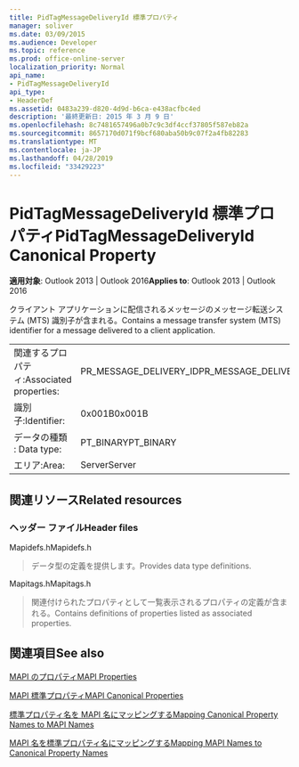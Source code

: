 ```yaml
---
title: PidTagMessageDeliveryId 標準プロパティ
manager: soliver
ms.date: 03/09/2015
ms.audience: Developer
ms.topic: reference
ms.prod: office-online-server
localization_priority: Normal
api_name:
- PidTagMessageDeliveryId
api_type:
- HeaderDef
ms.assetid: 0483a239-d820-4d9d-b6ca-e438acfbc4ed
description: '最終更新日: 2015 年 3 月 9 日'
ms.openlocfilehash: 8c7481657496a0b7c9c3df4ccf37805f587eb82a
ms.sourcegitcommit: 8657170d071f9bcf680aba50b9c07f2a4fb82283
ms.translationtype: MT
ms.contentlocale: ja-JP
ms.lasthandoff: 04/28/2019
ms.locfileid: "33429223"
---
```

# <a name="pidtagmessagedeliveryid-canonical-property"></a><span data-ttu-id="4a6ad-103">PidTagMessageDeliveryId 標準プロパティ</span><span class="sxs-lookup"><span data-stu-id="4a6ad-103">PidTagMessageDeliveryId Canonical Property</span></span>

  
  
<span data-ttu-id="4a6ad-104">**適用対象**: Outlook 2013 | Outlook 2016</span><span class="sxs-lookup"><span data-stu-id="4a6ad-104">**Applies to**: Outlook 2013 | Outlook 2016</span></span> 
  
<span data-ttu-id="4a6ad-105">クライアント アプリケーションに配信されるメッセージのメッセージ転送システム (MTS) 識別子が含まれる。</span><span class="sxs-lookup"><span data-stu-id="4a6ad-105">Contains a message transfer system (MTS) identifier for a message delivered to a client application.</span></span>
  
|||
|:-----|:-----|
|<span data-ttu-id="4a6ad-106">関連するプロパティ:</span><span class="sxs-lookup"><span data-stu-id="4a6ad-106">Associated properties:</span></span>  <br/> |<span data-ttu-id="4a6ad-107">PR_MESSAGE_DELIVERY_ID</span><span class="sxs-lookup"><span data-stu-id="4a6ad-107">PR_MESSAGE_DELIVERY_ID</span></span>  <br/> |
|<span data-ttu-id="4a6ad-108">識別子:</span><span class="sxs-lookup"><span data-stu-id="4a6ad-108">Identifier:</span></span>  <br/> |<span data-ttu-id="4a6ad-109">0x001B</span><span class="sxs-lookup"><span data-stu-id="4a6ad-109">0x001B</span></span>  <br/> |
|<span data-ttu-id="4a6ad-110">データの種類 : </span><span class="sxs-lookup"><span data-stu-id="4a6ad-110">Data type:</span></span>  <br/> |<span data-ttu-id="4a6ad-111">PT_BINARY</span><span class="sxs-lookup"><span data-stu-id="4a6ad-111">PT_BINARY</span></span>  <br/> |
|<span data-ttu-id="4a6ad-112">エリア:</span><span class="sxs-lookup"><span data-stu-id="4a6ad-112">Area:</span></span>  <br/> |<span data-ttu-id="4a6ad-113">Server</span><span class="sxs-lookup"><span data-stu-id="4a6ad-113">Server</span></span>  <br/> |
   
## <a name="related-resources"></a><span data-ttu-id="4a6ad-114">関連リソース</span><span class="sxs-lookup"><span data-stu-id="4a6ad-114">Related resources</span></span>

### <a name="header-files"></a><span data-ttu-id="4a6ad-115">ヘッダー ファイル</span><span class="sxs-lookup"><span data-stu-id="4a6ad-115">Header files</span></span>

<span data-ttu-id="4a6ad-116">Mapidefs.h</span><span class="sxs-lookup"><span data-stu-id="4a6ad-116">Mapidefs.h</span></span>
  
> <span data-ttu-id="4a6ad-117">データ型の定義を提供します。</span><span class="sxs-lookup"><span data-stu-id="4a6ad-117">Provides data type definitions.</span></span>
    
<span data-ttu-id="4a6ad-118">Mapitags.h</span><span class="sxs-lookup"><span data-stu-id="4a6ad-118">Mapitags.h</span></span>
  
> <span data-ttu-id="4a6ad-119">関連付けられたプロパティとして一覧表示されるプロパティの定義が含まれる。</span><span class="sxs-lookup"><span data-stu-id="4a6ad-119">Contains definitions of properties listed as associated properties.</span></span>
    
## <a name="see-also"></a><span data-ttu-id="4a6ad-120">関連項目</span><span class="sxs-lookup"><span data-stu-id="4a6ad-120">See also</span></span>



[<span data-ttu-id="4a6ad-121">MAPI のプロパティ</span><span class="sxs-lookup"><span data-stu-id="4a6ad-121">MAPI Properties</span></span>](mapi-properties.md)
  
[<span data-ttu-id="4a6ad-122">MAPI 標準プロパティ</span><span class="sxs-lookup"><span data-stu-id="4a6ad-122">MAPI Canonical Properties</span></span>](mapi-canonical-properties.md)
  
[<span data-ttu-id="4a6ad-123">標準プロパティ名を MAPI 名にマッピングする</span><span class="sxs-lookup"><span data-stu-id="4a6ad-123">Mapping Canonical Property Names to MAPI Names</span></span>](mapping-canonical-property-names-to-mapi-names.md)
  
[<span data-ttu-id="4a6ad-124">MAPI 名を標準プロパティ名にマッピングする</span><span class="sxs-lookup"><span data-stu-id="4a6ad-124">Mapping MAPI Names to Canonical Property Names</span></span>](mapping-mapi-names-to-canonical-property-names.md)

